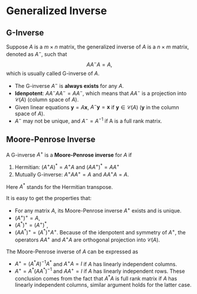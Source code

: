 # Generalized Inverse

## G-Inverse

Suppose $A$ is a $m\times n$ matrix, the generalized inverse of $A$ is a $n\times m$ matrix, denoted as $A^-$, such that
$$
AA^-A=A,
$$
which is usually called G-inverse of $A$. 

* The G-inverse $A^-$ is **always exists** for any $A$.
* **Idenpotent**: $AA^-AA^-=AA^-$, which means that $AA^-$ is a projection into $\mathcal{C}(A)$ (column space of $A$).
* Given linear equations $\boldsymbol{y} = A\boldsymbol{x}$, $A^-\boldsymbol{y} = \boldsymbol{x}$ if $\boldsymbol{y} \in\mathcal{C}(A)$ ($\boldsymbol{y}$ in the column space of $A$). 
* $A^-$ may not be unique, and $A^-=A^{-1}$ if A is a full rank matrix.


## Moore-Penrose Inverse

A G-inverse $A^+$ is a **Moore-Penrose inverse** for $A$ if
1. Hermitian: $(A^+A)^*=A^+A$ and $(AA^+)^*=AA^+$
2. Mutually G-inverse: $A^+AA^+=A$ and $AA^+A=A$.

Here $A^*$ stands for the Hermitian transpose.

It is easy to get the properties that:
* For any matrix $A$, its Moore-Penrose inverse $A^+$ exists and is unique.
* $(A^+)^+=A$,
* $(A^*)^+=(A^+)^*$,
* $(AA^*)^+ = (A^*)^+A^+$.
Because of the idenpotent and symmetry of $A^+$, the operators $AA^+$ and $A^+A$ are orthogonal projection into $\mathcal{C}(A)$.

The Moore-Penrose inverse of $A$ can be expressed as
* $A^+=(A^*A)^{-1}A^*$ and $A^+A=I$ if $A$ has linearly independent columns. 
* $A^+=A^*(AA^*)^{-1}$ and $AA^+=I$ if $A$ has linearly independent rows.
These conclusion comes from the fact that $A^*A$ is full rank matrix if $A$ has linearly independent columns, similar argument holds for the latter case.
